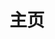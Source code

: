 ---
home: true
title: 主页
icon: home
heroText: 食色，性也
heroStyle:
  min-height: 720px
bgImage: images/back.svg
bgImageStyle:
  background-attachment: fixed



copyright: false
footer: MIT 协议 | Copyright © 2022-present <a href="https://00d2.github.io" rel="noopener noreferrer " target="_blank">犄角蛙</a> | 主题 <a href="https://theme-hope.vuejs.press/zh/" rel="noopener noreferrer " target="_blank">vuepress-theme-hope</a>
---